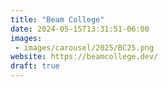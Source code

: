 ```yaml
---
title: "Beam College"
date: 2024-05-15T13:31:51-06:00
images:
 - images/carousel/2025/BC25.png
website: https://beamcollege.dev/
draft: true
---
```


